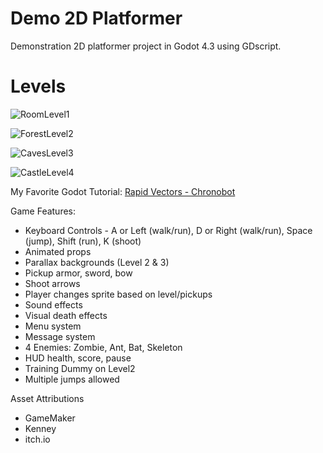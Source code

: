 # Demo 2D Platformer
Demonstration 2D platformer project in Godot 4.3 using GDscript.

# Levels
![RoomLevel1](https://github.com/user-attachments/assets/5a32730c-bd0f-4758-b165-c4c679e276de)

![ForestLevel2](https://github.com/user-attachments/assets/e07d1103-b626-45d8-83d3-877624970090)

![CavesLevel3](https://github.com/user-attachments/assets/fa7bfb82-15e3-43e4-8e76-24c310d0640b)

![CastleLevel4](https://github.com/user-attachments/assets/74f0e81b-0c31-48dd-a05f-bcfb46993ddf)

My Favorite Godot Tutorial: [Rapid Vectors - Chronobot](https://www.youtube.com/playlist?list=PLWTXKdBN8RZdvd3bbCC4mg2kHo3NNnBz7)

Game Features:
 - Keyboard Controls - A or Left (walk/run), D or Right (walk/run), Space (jump), Shift (run), K (shoot)
 - Animated props
 - Parallax backgrounds (Level 2 & 3)
 - Pickup armor, sword, bow
 - Shoot arrows
 - Player changes sprite based on level/pickups
 - Sound effects
 - Visual death effects
 - Menu system
 - Message system
 - 4 Enemies: Zombie, Ant, Bat, Skeleton
 - HUD health, score, pause
 - Training Dummy on Level2
 - Multiple jumps allowed

Asset Attributions
 - GameMaker
 - Kenney
 - itch.io
